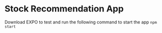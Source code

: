 # Stock Recommendation App

Download EXPO to test and run the following command to start the app `npm start` 

